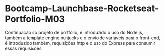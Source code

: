 # Bootcamp-Launchbase-Rocketseat-Portfolio-M03
Continuação do projeto de portfólio, é introduzido o uso do Node.js, também a template engine nunjucks e o envio de variáveis para o front-end, é introduzido também, requisições http e o uso do Express para consumir essas requisições
